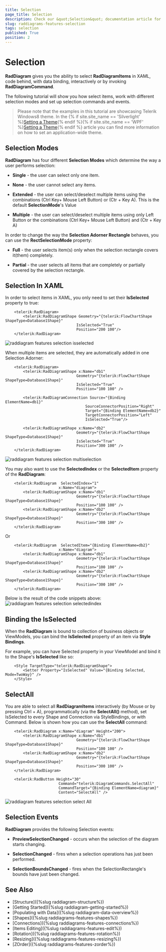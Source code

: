 ```yaml
---
title: Selection
page_title: Selection
description: Check our &quot;Selection&quot; documentation article for the RadDiagram {{ site.framework_name }} control.
slug: raddiagrams-features-selection
tags: selection
published: True
position: 2
---
```


# Selection

__RadDiagram__ gives you the ability to select __RadDiagramItems__ in XAML, code behind, with data binding, interactively or by invoking __RadDiagramCommand__.	  

The following tutorial will show you how select items, work with different selection modes and set up selection commands and events.

>Please note that the examples in this tutorial are showcasing Telerik Windows8 theme. In the {% if site.site_name == 'Silverlight' %}[Setting a Theme](http://www.telerik.com/help/silverlight/common-styling-apperance-setting-theme.html#Setting_Application-Wide_Built-In_Theme_in_the_Code-Behind){% endif %}{% if site.site_name == 'WPF' %}[Setting a Theme](http://www.telerik.com/help/wpf/common-styling-apperance-setting-theme-wpf.html#Setting_Application-Wide_Built-In_Theme_in_the_Code-Behind){% endif %} article you can find more information on how to set an application-wide theme.		

## Selection Modes

__RadDiagram__ has four different __Selection Modes__ which determine the way a user performs selection:		

* __Single__ - the user can select only one item.			

* __None__ - the user cannot select any items.			

* __Extended__ - the user can select/deselect multiple items using the combinations (Ctrl Key+ Mouse Left Button) or (Ctr + Key A). This is the default __SelectionMode__'s Value			

* __Multiple__ - the user can select/deselect multiple items using only Left Button or the combinations (Ctrl Key+ Mouse Left Button) and (Ctr + Key A)			

In order to change the way the __Selection Adorner Rectangle__ behaves, you can use the __RectSelectionMode__ property:		

* __Full__ - the user selects item(s) only when the selection rectangle covers it(them) completely.			  

* __Partial__ - the user selects all items that are completely or partially covered by the selection rectangle.			  

## Selection In XAML

In order to select items in XAML, you only need to set their __IsSelected__ property to true:		


```XAML
	<telerik:RadDiagram>
		<telerik:RadDiagramShape Geometry="{telerik:FlowChartShape ShapeType=Database1Shape}"
								IsSelected="True"
								Position="200 100"/>
	</telerik:RadDiagram>
```

![raddiagram features selection isselected](images/raddiagram_features_selection_isselected.png)

When multiple items are selected, they are automatically added in one Selection Adorner:


```XAML
	<telerik:RadDiagram>
		<telerik:RadDiagramShape x:Name="db1"
								Geometry="{telerik:FlowChartShape ShapeType=Database1Shape}"
								IsSelected="True"
								Position="100 100" />

		<telerik:RadDiagramConnection Source="{Binding ElementName=db1}"
									SourceConnectorPosition="Right"
									Target="{Binding ElementName=db2}"
									TargetConnectorPosition="Left"
									IsSelected="True"/>

		<telerik:RadDiagramShape x:Name="db2"
								Geometry="{telerik:FlowChartShape ShapeType=Database1Shape}"
								IsSelected="True"
								Position="300 100" />
	</telerik:RadDiagram>		
```

![raddiagram features selection multiselection](images/raddiagram_features_selection_multiselection.png)

You may also want to use the __SelectedIndex__ or the __SelectedItem__ property of the __RadDiagram__:
		


```XAML
	<telerik:RadDiagram  SelectedIndex="1"
						x:Name="diagram">
		<telerik:RadDiagramShape x:Name="db1"
								Geometry="{telerik:FlowChartShape ShapeType=Database1Shape}"
								Position="100 100" />
		<telerik:RadDiagramShape x:Name="db2"
								Geometry="{telerik:FlowChartShape ShapeType=Database1Shape}"
								Position="300 100" />
	</telerik:RadDiagram>
```

Or


```XAML
	<telerik:RadDiagram  SelectedItem="{Binding ElementName=db2}"
						x:Name="diagram">
		<telerik:RadDiagramShape x:Name="db1"
								Geometry="{telerik:FlowChartShape ShapeType=Database1Shape}"
								Position="100 100" />
		<telerik:RadDiagramShape x:Name="db2"
								Geometry="{telerik:FlowChartShape ShapeType=Database1Shape}"
								Position="300 100" />
	</telerik:RadDiagram>
```

Below is the result of the code snippets above:![raddiagram features selection selectedindex](images/raddiagram_features_selection_selectedindex.png)

## Binding the IsSelected

When the __RadDiagram__ is bound to collection of business objects or ViewModels, you can bind the __IsSelected__ property of an item via __Style Bindings__.		

For example, you can have Selected property in your ViewModel and bind it to the Shape's __IsSelected__ like so:		


```XAML
	<Style TargetType="telerik:RadDiagramShape">
		<Setter Property="IsSelected" Value="{Binding Selected, Mode=TwoWay}" />
	</Style>
```

## SelectAll

You are able to select all __RadDiagramItems__ interactively (by Mouse or by pressing Ctrl + A), programmatically (via the __SelectAll()__ method), set IsSelected to every Shape and Connection via StyleBindings, or with Command. Below is shown how you can use the __SelectAll__ command:


```XAML
	<telerik:RadDiagram x:Name="diagram" Height="200">
		<telerik:RadDiagramShape x:Name="db1"
								Geometry="{telerik:FlowChartShape ShapeType=Database1Shape}"
								Position="100 100" />
		<telerik:RadDiagramShape x:Name="db2"
								Geometry="{telerik:FlowChartShape ShapeType=Database1Shape}"
								Position="300 100" />
	</telerik:RadDiagram>
	
	<telerik:RadButton Height="30"
						Command="telerik:DiagramCommands.SelectAll"
						CommandTarget="{Binding ElementName=diagram}"
						Content="SelectAll" />
```

![raddiagram features selection select All](images/raddiagram_features_selection_selectAll.png)

## Selection Events

__RadDiagram__ provides the following Selection events:		

* __PreviewSelectionChanged__ - occurs when the selection of the diagram starts changing.			

* __SelectionChanged__ - fires when a selection operations has just been performed.			

* __SelectionBoundsChanged__ - fires when the SelectionRectangle's bounds have just been changed.			

## See Also
 * [Structure]({%slug raddiagram-structure%})
 * [Getting Started]({%slug raddiagram-getting-started%})
 * [Populating with Data]({%slug raddiagram-data-overview%})
 * [Shapes]({%slug raddiagrams-features-shapes%})
 * [Connections]({%slug raddiagrams-features-connections%})
 * [Items Editing]({%slug raddiagrams-features-edit%})
 * [Rotation]({%slug raddiagrams-features-rotation%})
 * [Resizing]({%slug raddiagrams-features-resizing%})
 * [ZOrder]({%slug raddiagrams-features-zorder%})